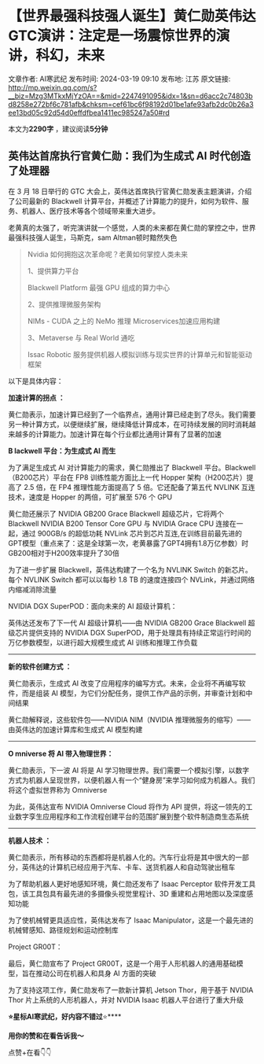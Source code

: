 # 【世界最强科技强人诞生】黄仁勋英伟达GTC演讲：注定是一场震惊世界的演讲，科幻，未来

文章作者: AI寒武纪
发布时间: 2024-03-19 09:10
发布地: 江苏
原文链接: http://mp.weixin.qq.com/s?__biz=Mzg3MTkxMjYzOA==&mid=2247491095&idx=1&sn=d6acc2c74803bd8258e272bf6c781afb&chksm=cef61bc6f98192d01be1afe93afb2dc0b26a3ee13bd05c92d54d0effdfbea1411ec985247a50#rd

  

本文为**2290****字****** ，建议阅读**5****分钟******

  

  

  

## 英伟达首席执行官黄仁勋：我们为生成式 AI 时代创造了处理器

在 3 月 18 日举行的 GTC 大会上，英伟达首席执行官黄仁勋发表主题演讲，介绍了公司最新的 Blackwell
计算平台，并概述了计算能力的提升，如何为软件、服务、机器人、医疗技术等各个领域带来重大进步。

  

老黄真的太强了，听完演讲就一个感觉，人类的未来都在黄仁勋的掌控之中，世界最强科技强人诞生，马斯克，sam Altman顿时黯然失色‍‍‍‍‍‍‍‍‍‍‍‍

  

> Nvidia 如何拥抱这次革命呢？老黄如何掌控人类未来  
>
>
>  
>
>
> 1、提供算力平台
>
> Blackwell Platform 最强 GPU 组成的算力中心
>
>  
>
>
> 2、提供推理微服务架构
>
> NIMs - CUDA 之上的 NeMo 推理 Microservices加速应用构建
>
>  
>
>
> 3、Metaverse 与 Real World 通吃
>
> Issac Robotic 服务提供机器人模拟训练与现实世界的计算单元和智能驱动框架

  
以下是具体内容：  

  

**加速计算的拐点 ：**

黄仁勋表示，加速计算已经到了一个临界点，通用计算已经走到了尽头。我们需要另一种计算方式，以便继续扩展，继续降低计算成本，在可持续发展的同时消耗越来越多的计算能力。加速计算在每个行业都比通用计算有了显著的加速

  

**B lackwell 平台：为生成式 AI 而生**

  

  

  

为了满足生成式 AI 对计算能力的需求，黄仁勋推出了 Blackwell 平台。Blackwell （B200芯片）平台在 FP8 训练性能方面比上一代
Hopper 架构（H200芯片）提高了 2.5 倍，在 FP4 推理性能方面提高了 5 倍。它还配备了第五代 NVLINK 互连技术，速度是 Hopper
的两倍，可扩展至 576 个 GPU‍

  

  

  

黄仁勋还展示了 NVIDIA GB200 Grace Blackwell 超级芯片，它将两个 Blackwell NVIDIA B200 Tensor
Core GPU 与 NVIDIA Grace CPU 连接在一起，通过 900GB/s 的超低功耗 NVLink
芯片到芯片互连,在训练目前最先进的GPT模型（重点来了：这是全球第一次，老黄暴露了GPT4拥有1.8万亿参数）时GB200相对于H200效率提升了30倍‍‍‍‍‍‍‍‍

  

为了进一步扩展 Blackwell，英伟达构建了一个名为 NVLINK Switch 的新芯片。每个 NVLINK Switch 都可以以每秒 1.8 TB
的速度连接四个 NVLink，并通过网络内缩减消除流量‍

  

NVIDIA DGX SuperPOD：面向未来的 AI 超级计算机：  

  

英伟达还发布了下一代 AI 超级计算机——由 NVIDIA GB200 Grace Blackwell 超级芯片提供支持的 NVIDIA DGX
SuperPOD，用于处理具有持续正常运行时间的万亿参数模型，以进行超大规模生成式 AI 训练和推理工作负载

  

****

**新的软件创建方式 ：**

  

黄仁勋表示，生成式 AI 改变了应用程序的编写方式。未来，企业将不再编写软件，而是组装 AI
模型，为它们分配任务，提供工作产品的示例，并审查计划和中间结果‍

  

黄仁勋解释说，这些软件包——NVIDIA NIM（NVIDIA 推理微服务的缩写）——由英伟达的加速计算库和生成式 AI 模型构建

  

****

**O mniverse 将 AI 带入物理世界：**

黄仁勋表示，下一波 AI 将是 AI
学习物理世界。我们需要一个模拟引擎，以数字方式为机器人呈现世界，以便机器人有一个“健身房”来学习如何成为机器人。我们将这个虚拟世界称为 Omniverse‍

  

为此，英伟达宣布 NVIDIA Omniverse Cloud 将作为 API
提供，将这一领先的工业数字孪生应用程序和工作流程创建平台的范围扩展到整个软件制造商生态系统

****

**机器人技术 ：**

  

黄仁勋表示，所有移动的东西都将是机器人化的。汽车行业将是其中很大的一部分，英伟达的计算机已经应用于汽车、卡车、送货机器人和自动驾驶出租车‍

  

为了帮助机器人更好地感知环境，黄仁勋还发布了 Isaac Perceptor 软件开发工具包，该工具包具有最先进的多摄像头视觉里程计、3D
重建和占用地图以及深度感知功能‍

  

为了使机械臂更具适应性，英伟达发布了 Isaac Manipulator，这是一个最先进的机械臂感知、路径规划和运动控制库

  

Project GR00T：

最后，黄仁勋宣布了 Project GR00T，这是一个用于人形机器人的通用基础模型，旨在推动公司在机器人和具身 AI 方面的突破‍

  

为了支持这项工作，黄仁勋发布了一款新计算机 Jetson Thor，用于基于 NVIDIA Thor 片上系统的人形机器人，并对 NVIDIA Isaac
机器人平台进行了重大升级

  

  

  

**⭐星标AI寒武纪，好内容不错过**⭐****

**用你的****赞****和****在看****告诉我～**

  

  

  

  

点赞+在看👇👇

